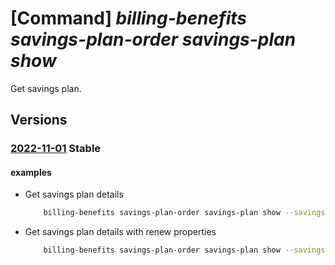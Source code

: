 # [Command] _billing-benefits savings-plan-order savings-plan show_

Get savings plan.

## Versions

### [2022-11-01](/Resources/mgmt-plane/L3Byb3ZpZGVycy9taWNyb3NvZnQuYmlsbGluZ2JlbmVmaXRzL3NhdmluZ3NwbGFub3JkZXJzL3t9L3NhdmluZ3NwbGFucy97fQ==/2022-11-01.xml) **Stable**

<!-- mgmt-plane /providers/microsoft.billingbenefits/savingsplanorders/{}/savingsplans/{} 2022-11-01 -->

#### examples

- Get savings plan details
    ```bash
        billing-benefits savings-plan-order savings-plan show --savings-plan-order-id 30000000-aaaa-bbbb-cccc-200000000017 --savings-plan-id 30000000-aaaa-bbbb-cccc-200000000019
    ```

- Get savings plan details with renew properties
    ```bash
        billing-benefits savings-plan-order savings-plan show --savings-plan-order-id 30000000-aaaa-bbbb-cccc-200000000017 --savings-plan-id 30000000-aaaa-bbbb-cccc-200000000019 --expand renewProperties
    ```
